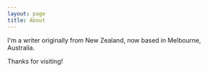 ```yaml
---
layout: page
title: About
---
```


I'm a writer originally from New Zealand, now based in Melbourne, Australia.

Thanks for visiting!
